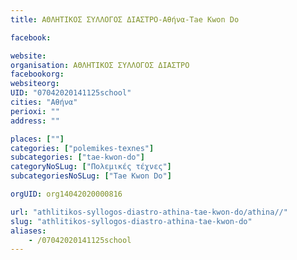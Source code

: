 ```yaml
---
title: ΑΘΛΗΤΙΚΟΣ ΣΥΛΛΟΓΟΣ ΔΙΑΣΤΡΟ-Αθήνα-Tae Kwon Do

facebook:

website:
organisation: ΑΘΛΗΤΙΚΟΣ ΣΥΛΛΟΓΟΣ ΔΙΑΣΤΡΟ
facebookorg:
websiteorg:
UID: "07042020141125school"
cities: "Αθήνα"
perioxi: ""
address: ""

places: [""]
categories: ["polemikes-texnes"]
subcategories: ["tae-kwon-do"]
categoryNoSLug: ["Πολεμικές τέχνες"]
subcategoriesNoSLug: ["Tae Kwon Do"]

orgUID: org14042020000816

url: "athlitikos-syllogos-diastro-athina-tae-kwon-do/athina//"
slug: "athlitikos-syllogos-diastro-athina-tae-kwon-do"
aliases:
    - /07042020141125school
---
```





